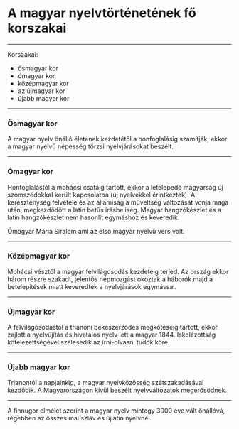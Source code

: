 # A magyar nyelvtörténetének fő korszakai
---
Korszakai:
- ősmagyar kor
- ómagyar kor
- középmagyar kor
- az újmagyar kor
- újabb magyar kor
---
### Ősmagyar kor
A magyar nyelv önálló életének kezdetétől a honfoglalásig számítják, ekkor a magyar nyelvű népesség törzsi nyelvjárásokat beszélt.
***
### Ómagyar kor
Honfoglalástól a mohácsi csatáig tartott, ekkor a letelepedő magyarság új szomszédokkal került kapcsolatba (új nyelvekkel érintkeztek). A kereszténység felvétele és az államiság a műveltség változását vonja maga után, megkezdődött a latin betűs írásbeliség. Magyar hangzókészlet és a latin hangzókészlet nem hasonlít egymáshoz és keveredik.

Ómagyar Mária Siralom ami az első magyar nyelvű vers volt.
***
### Középmagyar kor
Mohácsi vésztől a magyar felvilágosodás kezdetéig terjed. Az ország ekkor három részre szakadt, jelentős népmozgást okoztak a háborók majd a betelepítések miatt keveredtek a nyelvjárások egymással.
***
### Újmagyar kor
A felvilágosodástól a trianoni békeszerződés megkötéséig tartott, ekkor zajlott a nyelvújítás és hivatalos nyelv lett a magyar 1844. Iskolázottság kötelezettségével szélesedik az írni-olvasni tudók köre.
***
### Újabb magyar kor
Trianontól a napjainkig, a magyar nyelvközösség szétszakadásával kezdődik. A Magyarországon kívül beszélt nyelvváltozatok megerősödnek.
***
A finnugor elmélet szerint a magyar nyelv mintegy 3000 éve vált önállóvá, régebben az összes mai szláv és újlatin nyelvnél.